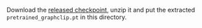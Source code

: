 Download the [released checkpoint](https://drive.google.com/file/d/178RikDLXPy-4eMGDhG5V6RzmlJhp-8fy/view?usp=sharing), unzip it and put the extracted `pretrained_graphclip.pt` in this directory.
